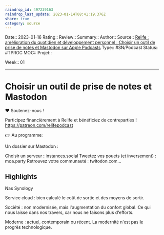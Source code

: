 ```yaml
---
raindrop_id: 497239163
raindrop_last_update: 2023-01-14T08:41:19.376Z
share: true
category: source
---
```


Date:: 2023-01-16
Rating::
Review:: 
Summary:: 
Author::
Source:: [‎Relife : amélioration du quotidien et développement personnel : Choisir un outil de prise de notes et Mastodon sur Apple Podcasts](https://podcasts.apple.com/fr/podcast/relife-am%C3%A9lioration-du-quotidien-et-d%C3%A9veloppement-personnel/id1151622772?i=1000589306443)
Type:: #SN/Podcast 
Status:: #TPROC
MOC::
Projet:: 

Week:: 01

***
# Choisir un outil de prise de notes et Mastodon

❤️ Soutenez-nous !

Participez financièrement à Relife et bénéficiez de contreparties ! https://patreon.com/relifepodcast

👉 Au programme:

Un dossier sur Mastodon :


 Choisir un serveur : instances.social
 Tweetez vos pouets (et inversement) : moa.party
  Retrouvez votre communauté : twitodon.com…

## Highlights

Nas Synology

Service cloud : bien calculé le coût de sortie et des moyens de sortir.

Société : non modernisée, mais l'augmentation du confort global. Ce qui nous laisse dans nos travers, car nous ne faisons plus d'efforts.

Moderne : actuel, contemporain ou récent. La modernité n'est pas le progrès technologique.


